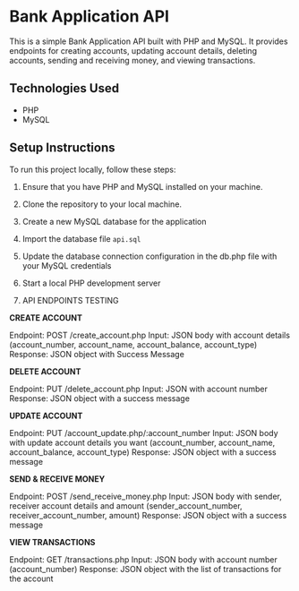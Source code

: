 # Bank Application API

This is a simple Bank Application API built with PHP and MySQL. It provides endpoints for creating accounts, updating account details, deleting accounts, sending and receiving money, and viewing transactions.

## Technologies Used

- PHP
- MySQL

## Setup Instructions

To run this project locally, follow these steps:

1. Ensure that you have PHP and MySQL installed on your machine.

2. Clone the repository to your local machine.

3. Create a new MySQL database for the application

4. Import the database file `api.sql`

5. Update the database connection configuration in the db.php file with your MySQL credentials

6. Start a local PHP development server

7. API ENDPOINTS TESTING

**CREATE ACCOUNT**

Endpoint: POST /create_account.php
Input: JSON body with account details (account_number, account_name, account_balance, account_type)
Response: JSON object with Success Message

**DELETE ACCOUNT**

Endpoint: PUT /delete_account.php
Input: JSON with account number
Response: JSON object with a success message

**UPDATE ACCOUNT**

Endpoint: PUT /account_update.php/:account_number
Input: JSON body with update account details you want (account_number, account_name, account_balance, account_type)
Response: JSON object with  a success message

**SEND & RECEIVE MONEY**

Endpoint: POST /send_receive_money.php
Input: JSON body with sender, receiver account details and amount (sender_account_number, receiver_account_number, amount)
Response: JSON object with a success message

**VIEW TRANSACTIONS**

Endpoint: GET /transactions.php
Input: JSON body with account number (account_number) 
Response: JSON object with the list of transactions for the account
